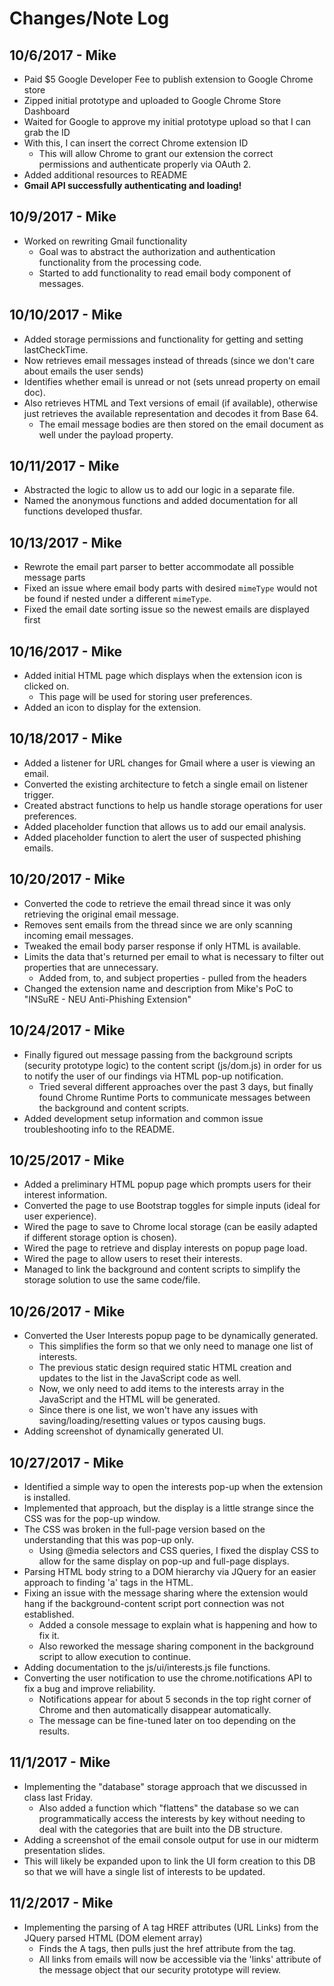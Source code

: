 # Changes/Note Log

## 10/6/2017 - Mike
* Paid $5 Google Developer Fee to publish extension to Google Chrome store
* Zipped initial prototype and uploaded to Google Chrome Store Dashboard
* Waited for Google to approve my initial prototype upload so that I can grab the ID
* With this, I can insert the correct Chrome extension ID
	* This will allow Chrome to grant our extension the correct permissions and authenticate properly via OAuth 2.
* Added additional resources to README
* **Gmail API successfully authenticating and loading!** 

## 10/9/2017 - Mike
* Worked on rewriting Gmail functionality
	* Goal was to abstract the authorization and authentication functionality from the processing code.
	* Started to add functionality to read email body component of messages.

## 10/10/2017 - Mike
* Added storage permissions and functionality for getting and setting lastCheckTime.
* Now retrieves email messages instead of threads (since we don't care about emails the user sends)
* Identifies whether email is unread or not (sets unread property on email doc).
* Also retrieves HTML and Text versions of email (if available), otherwise just retrieves the available representation and decodes it from Base 64.
	* The email message bodies are then stored on the email document as well under the payload property.
	
## 10/11/2017 - Mike
* Abstracted the logic to allow us to add our logic in a separate file.
* Named the anonymous functions and added documentation for all functions developed thusfar.

## 10/13/2017 - Mike
* Rewrote the email part parser to better accommodate all possible message parts
* Fixed an issue where email body parts with desired `mimeType` would not be found if nested under a different `mimeType`.
* Fixed the email date sorting issue so the newest emails are displayed first

## 10/16/2017 - Mike
* Added initial HTML page which displays when the extension icon is clicked on.
	* This page will be used for storing user preferences.
* Added an icon to display for the extension. 

## 10/18/2017 - Mike
* Added a listener for URL changes for Gmail where a user is viewing an email.
* Converted the existing architecture to fetch a single email on listener trigger.
* Created abstract functions to help us handle storage operations for user preferences.
* Added placeholder function that allows us to add our email analysis.
* Added placeholder function to alert the user of suspected phishing emails.

## 10/20/2017 - Mike
* Converted the code to retrieve the email thread since it was only retrieving the original email message.
* Removes sent emails from the thread since we are only scanning incoming email messages.
* Tweaked the email body parser response if only HTML is available.
* Limits the data that's returned per email to what is necessary to filter out properties that are unnecessary.
	* Added from, to, and subject properties - pulled from the headers
* Changed the extension name and description from Mike's PoC to "INSuRE - NEU Anti-Phishing Extension"

## 10/24/2017 - Mike
* Finally figured out message passing from the background scripts (security prototype logic) to the content script (js/dom.js) in order for us to notify the user of our findings via HTML pop-up notification.
	* Tried several different approaches over the past 3 days, but finally found Chrome Runtime Ports to communicate messages between the background and content scripts.
* Added development setup information and common issue troubleshooting info to the README.

## 10/25/2017 - Mike
* Added a preliminary HTML popup page which prompts users for their interest information.
* Converted the page to use Bootstrap toggles for simple inputs (ideal for user experience).
* Wired the page to save to Chrome local storage (can be easily adapted if different storage option is chosen).
* Wired the page to retrieve and display interests on popup page load.
* Wired the page to allow users to reset their interests.
* Managed to link the background and content scripts to simplify the storage solution to use the same code/file.
 
## 10/26/2017 - Mike
* Converted the User Interests popup page to be dynamically generated.
	* This simplifies the form so that we only need to manage one list of interests.
	* The previous static design required static HTML creation and updates to the list in the JavaScript code as well.
	* Now, we only need to add items to the interests array in the JavaScript and the HTML will be generated.
	* Since there is one list, we won't have any issues with saving/loading/resetting values or typos causing bugs.
* Adding screenshot of dynamically generated UI.

## 10/27/2017 - Mike
* Identified a simple way to open the interests pop-up when the extension is installed.
* Implemented that approach, but the display is a little strange since the CSS was for the pop-up window.
* The CSS was broken in the full-page version based on the understanding that this was pop-up only.
	* Using @media selectors and CSS queries, I fixed the display CSS to allow for the same display on pop-up and full-page displays. 
* Parsing HTML body string to a DOM hierarchy via JQuery for an easier approach to finding 'a' tags in the HTML.
* Fixing an issue with the message sharing where the extension would hang if the background-content script port connection was not established.
	* Added a console message to explain what is happening and how to fix it.
	* Also reworked the message sharing component in the background script to allow execution to continue.
* Adding documentation to the js/ui/interests.js file functions.
* Converting the user notification to use the chrome.notifications API to fix a bug and improve reliability.
	* Notifications appear for about 5 seconds in the top right corner of Chrome and then automatically disappear automatically.
	* The message can be fine-tuned later on too depending on the results.
	
## 11/1/2017 - Mike
* Implementing the "database" storage approach that we discussed in class last Friday.
	* Also added a function which "flattens" the database so we can programmatically access the interests by key without needing to deal with the categories that are built into the DB structure.
* Adding a screenshot of the email console output for use in our midterm presentation slides.
* This will likely be expanded upon to link the UI form creation to this DB so that we will have a single list of interests to be updated.

## 11/2/2017 - Mike
* Implementing the parsing of A tag HREF attributes (URL Links) from the JQuery parsed HTML (DOM element array)
	* Finds the A tags, then pulls just the href attribute from the tag.
	* All links from emails will now be accessible via the 'links' attribute of the message object that our security prototype will review. 